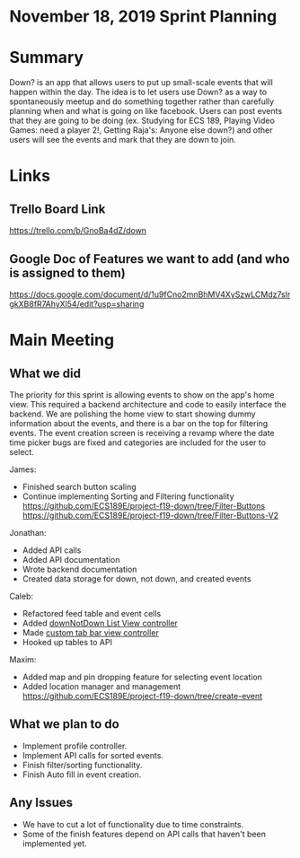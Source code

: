 # November 18, 2019 Sprint Planning #

# Summary # 
Down? is an app that allows users to put up small-scale events that will happen within the day. The idea is to let users use Down? as a way to spontaneously meetup and do something together rather than carefully planning when and what is going on like facebook. Users can post events that they are going to be doing (ex. Studying for ECS 189, Playing Video Games: need a player 2!, Getting Raja's: Anyone else down?) and other users will see the events and mark that they are down to join.

# Links #

## Trello Board Link ##
https://trello.com/b/GnoBa4dZ/down

## Google Doc of Features we want to add (and who is assigned to them) ##
https://docs.google.com/document/d/1u9fCno2mnBhMV4XySzwLCMdz7slrgkXB8fR7AhyXl54/edit?usp=sharing


# Main Meeting #
## What we did ##
The priority for this sprint is allowing events to show on the app's home view. This required a backend
architecture and code to easily interface the backend. We are polishing the home view to start showing dummy
information about the events, and there is a bar on the top for filtering events. The event creation screen
is receiving a revamp where the date time picker bugs are fixed and categories are included for the user to select.


James: 
* Finished search button scaling
* Continue implementing Sorting and Filtering functionality
https://github.com/ECS189E/project-f19-down/tree/Filter-Buttons
https://github.com/ECS189E/project-f19-down/tree/Filter-Buttons-V2


Jonathan: 
* Added API calls
* Added API documentation
* Wrote backend documentation
* Created data storage for down, not down, and created events

Caleb:
* Refactored feed table and event cells
* Added [downNotDown List View controller](https://github.com/ECS189E/project-f19-down/tree/Feed/Down%3F/Down%3F/MainNavigationVC/DecidedEventsTable)
* Made [custom tab bar view controller](https://github.com/ECS189E/project-f19-down/blob/Feed/Down%3F/Down%3F/MainNavigationVC/MainNavigationViewController.swift)
* Hooked up tables to API

Maxim:
* Added map and pin dropping feature for selecting event location
* Added location manager and management
https://github.com/ECS189E/project-f19-down/tree/create-event


## What we plan to do ##
* Implement profile controller.
* Implement API calls for sorted events.
* Finish filter/sorting functionality.
* Finish Auto fill in event creation.

## Any Issues ##
* We have to cut a lot of functionality due to time constraints.
* Some of the finish features depend on API calls that haven't been implemented yet.
